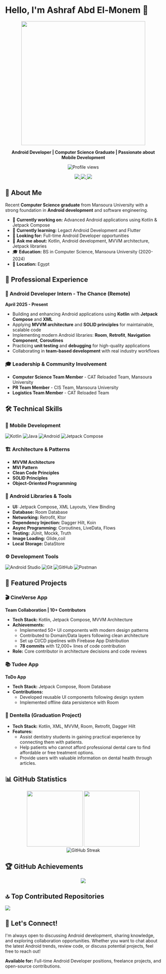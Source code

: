 # Hello, I'm Ashraf Abd El-Monem 👋

<div align="center">
  <img src="https://media.giphy.com/media/Qo2dupDib32rkTY4hX/giphy.gif" width="400"/>
</div>

<p align="center">
  <strong>Android Developer | Computer Science Graduate | Passionate about Mobile Development</strong>
</p>

<p align="center">
  <img src="https://komarev.com/ghpvc/?username=Ashraf-El-Fallah&label=Profile%20views&color=0e75b6&style=flat" alt="Profile views"/>
</p>

<p align="center">
  <a href="mailto:elfallahashraf44@gmail.com" title="Gmail">
    <img src="https://img.shields.io/badge/Gmail-D14836?style=for-the-badge&logo=gmail&logoColor=white"/>
  </a>
  <a href="https://www.linkedin.com/in/ashraf-el-fallah-080204234/" title="LinkedIn">
    <img src="https://img.shields.io/badge/LinkedIn-0077B5?style=for-the-badge&logo=linkedin&logoColor=white"/>
  </a>
  <a href="https://t.me/Ashraf_El_Fallah" title="Telegram">
    <img src="https://img.shields.io/badge/Telegram-2CA5E0?style=for-the-badge&logo=telegram&logoColor=white"/>
  </a>
</p>

## 🚀 About Me

Recent **Computer Science graduate** from Mansoura University with a strong foundation in **Android development** and software engineering.

- 🔭 **Currently working on:** Advanced Android applications using Kotlin & Jetpack Compose
- 🌱 **Currently learning:** Legact Android Development and Flutter
- 💼 **Looking for:** Full-time Android Developer opportunities
- 💬 **Ask me about:** Kotlin, Android development, MVVM architecture, Jetpack libraries
- 🎓 **Education:** BS in Computer Science, Mansoura University (2020-2024)
- 📍 **Location:** Egypt

## 💼 Professional Experience

### 🏢 Android Developer Intern - The Chance (Remote)
**April 2025 - Present**
- Building and enhancing Android applications using **Kotlin** with **Jetpack Compose** and **XML**
- Applying **MVVM architecture** and **SOLID principles** for maintainable, scalable code
- Implementing modern Android libraries: **Room**, **Retrofit**, **Navigation Component**, **Coroutines**
- Practicing **unit testing** and **debugging** for high-quality applications
- Collaborating in **team-based development** with real industry workflows

### 🎓 Leadership & Community Involvement
- **Computer Science Team Member** - CAT Reloaded Team, Mansoura University
- **PR Team Member** - CIS Team, Mansoura University  
- **Logistics Team Member** - CAT Reloaded Team

## 🛠️ Technical Skills

### 📱 Mobile Development
![Kotlin](https://img.shields.io/badge/Kotlin-7F52FF?style=for-the-badge&logo=kotlin&logoColor=white)
![Java](https://img.shields.io/badge/Java-ED8B00?style=for-the-badge&logo=java&logoColor=white)
![Android](https://img.shields.io/badge/Android-3DDC84?style=for-the-badge&logo=android&logoColor=white)
![Jetpack Compose](https://img.shields.io/badge/Jetpack%20Compose-4285F4?style=for-the-badge&logo=jetpackcompose&logoColor=white)

### 🏗️ Architecture & Patterns
- **MVVM Architecture**
- **MVI Pattern**
- **Clean Code Principles**
- **SOLID Principles**
- **Object-Oriented Programming**

### 🔧 Android Libraries & Tools
- **UI:** Jetpack Compose, XML Layouts, View Binding
- **Database:** Room Database
- **Networking:** Retrofit, Ktor
- **Dependency Injection:** Dagger Hilt, Koin
- **Async Programming:** Coroutines, LiveData, Flows
- **Testing:** JUnit, Mockk, Truth
- **Image Loading:** Glide,coil
- **Local Storage:** DataStore

### ⚙️ Development Tools
![Android Studio](https://img.shields.io/badge/Android%20Studio-3DDC84?style=for-the-badge&logo=android-studio&logoColor=white)
![Git](https://img.shields.io/badge/Git-F05032?style=for-the-badge&logo=git&logoColor=white)
![GitHub](https://img.shields.io/badge/GitHub-100000?style=for-the-badge&logo=github&logoColor=white)
![Postman](https://img.shields.io/badge/Postman-FF6C37?style=for-the-badge&logo=postman&logoColor=white)

## 📱 Featured Projects

### 🎬 CineVerse App
**Team Collaboration | 10+ Contributors**
- **Tech Stack:** Kotlin, Jetpack Compose, MVVM Architecture
- **Achievements:** 
  - Implemented 50+ UI components with modern design patterns
  - Contributed to Domain/Data layers following clean architecture
  - Set up CI/CD pipelines with Firebase App Distribution
  - **78 commits** with 12,000+ lines of code contribution
- **Role:** Core contributor in architecture decisions and code reviews

### 📚 Tudee App
**ToDo App**
- **Tech Stack:** Jetpack Compose, Room Database
- **Contributions:**
  - Developed reusable UI components following design system
  - Implemented offline data persistence with Room

### 🦷 Dentella (Graduation Project)
- **Tech Stack:** Kotlin, XML, MVVM, Room, Retrofit, Dagger Hilt
- **Features:**
  - Assist dentistry students in gaining practical experience by connecting them with patients.
  - Help patients who cannot afford professional dental care to find affordable or free treatment options.
  - Provide users with valuable information on dental health through articles.

## 📊 GitHub Statistics

<div align="center">
  <img src="https://github-readme-stats.vercel.app/api?username=Ashraf-El-Fallah&show_icons=true&count_private=true&theme=tokyonight&include_all_commits=true" height="180px"/>
  <img src="https://github-readme-stats.vercel.app/api/top-langs?username=Ashraf-El-Fallah&layout=compact&theme=tokyonight&langs_count=8" height="180px"/>
</div>

<div align="center">
  <img src="https://github-readme-streak-stats.herokuapp.com/?user=Ashraf-El-Fallah&theme=tokyonight" alt="GitHub Streak"/>
</div>

## 🏆 GitHub Achievements

<div align="center">
  <img src="https://github-profile-trophy.vercel.app/?username=Ashraf-El-Fallah&theme=tokyonight&no-frame=false&no-bg=false&margin-w=4&row=2&column=4"/>
</div>

## 🔝 Top Contributed Repositories

![](https://github-contributor-stats.vercel.app/api?username=Ashraf-El-Fallah&limit=5&theme=tokyonight&combine_all_yearly_contributions=true)

## 🤝 Let's Connect!

I'm always open to discussing Android development, sharing knowledge, and exploring collaboration opportunities. Whether you want to chat about the latest Android trends, review code, or discuss potential projects, feel free to reach out!

**Available for:** Full-time Android Developer positions, freelance projects, and open-source contributions.
